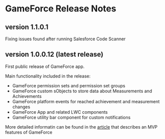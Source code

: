 # GameForce Release Notes

## version 1.1.0.1
Fixing issues found after running Salesforce Code Scanner

## version 1.0.0.12 (latest release)
First public release of GameForce app. 

Main functionality included in the release:
- GameForce permission sets and permission set groups
- GameForce custom sObjects to store data about Measurements and Achievements
- GameForce platform events for reached achievement and measurement changes
- GameForce App and related LWC components
- GameForce utility bar component for custom notifications

More detailed informatin can be found in the [article](https://www.linkedin.com/pulse/gameforce-part-7-mvp-fedir-kryvyi-sqkyf/?trackingId=dKd2vpClQCGbSjQrzyrKcA%3D%3D) that describes an MVP features of GameForce